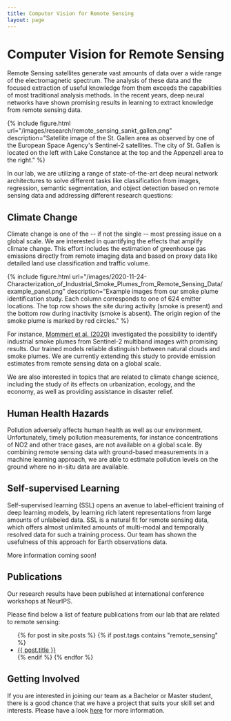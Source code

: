 ```yaml
---
title: Computer Vision for Remote Sensing
layout: page
---
```


# Computer Vision for Remote Sensing

Remote Sensing satellites generate vast amounts of data over a wide range of the electromagnetic spectrum. The 
analysis of these data and the focused extraction of useful knowledge from them exceeds the capabilities of most
traditional analysis methods. In the recent years, deep neural networks have shown promising results in learning 
to extract knowledge from remote sensing data.


{% include figure.html url="/images/research/remote_sensing_sankt_gallen.png" 
description="Satellite image of the St. Gallen area as observed by one of the European Space Agency's Sentinel-2
satellites. The city of St. Gallen is located on the left with Lake Constance at the top and the Appenzell area to the 
right." %}


In our lab, we are utilizing a range of state-of-the-art deep neural network architectures to solve different tasks
like classification from images, regression, semantic segmentation, and object detection based on remote sensing data
and addressing different research questions: 

 
## Climate Change

Climate change is one of the -- if not the single -- most pressing issue on a global scale. We are interested in 
quantifying the effects that amplify climate change. This effort includes the estimation of greenhouse gas emissions
directly from remote imaging data and based on proxy data like detailed land use classification and traffic volume.

{% include figure.html
url="/images/2020-11-24-Characterization_of_Industrial_Smoke_Plumes_from_Remote_Sensing_Data/example_panel.png"
description="Example images from our smoke plume identification study. Each column corresponds to one of 624 
emitter locations. The top row shows the site during activity (smoke is present) and the bottom row during 
inactivity (smoke is absent). The origin region of the smoke plume is marked by red circles." %}


For instance,
[Mommert et al. (2020)](_posts/2020-11-24-Characterization_of_Industrial_Smoke_Plumes_from_Remote_Sensing_Data.markdown)
investigated the possibility to identify industrial smoke plumes from Sentinel-2 multiband images with promising results.
Our trained models reliable distinguish between natural clouds and smoke plumes. We are currently extending this study to
provide emission estimates from remote sensing data on a global scale.


We are also interested in topics that are related to climate change science, including the study of its 
effects on urbanization, ecology, and the economy, as well as providing assistance in disaster relief. 



## Human Health Hazards

Pollution adversely affects human health as well as our environment. Unfortunately, timely pollution measurements, for instance
concentrations of NO2 and other trace gases, are not available on a global scale. By combining remote sensing data with
ground-based measurements in a machine learning approach, we are able to estimate pollution levels on the ground where
no in-situ data are available. 


## Self-supervised Learning

Self-supervised learning (SSL) opens an avenue to label-efficient training of deep learning models, by learning rich latent representations from large amounts of unlabeled data. SSL is a natural fit for remote sensing data, which offers almost unlimited amounts of multi-modal and temporally resolved data for such a training process. Our team has shown the usefulness of this approach for Earth observations data.

More information coming soon!

## Publications

Our research results have been published at international conference workshops at NeurIPS.

Please find below a list of feature publications from our lab that are related to remote sensing:

<ul>
{% for post in site.posts %}
  {% if post.tags contains "remote_sensing" %}
  <li>
    <a href="{{ post.url }}">{{ post.title }}</a>
  </li>
  {% endif %}
{% endfor %}
</ul>

## Getting Involved

If you are interested in joining our team as a Bachelor or Master student, there is a good chance that we have a
project that suits your skill set and interests. Please have a look [here](theses.md) for more information.